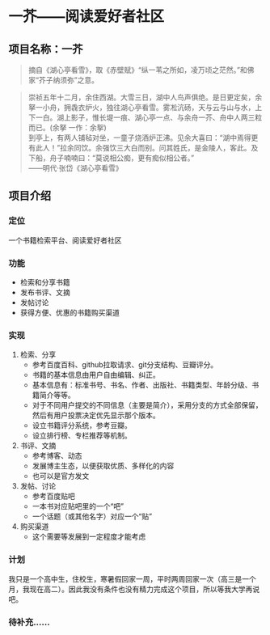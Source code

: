 # 一芥——阅读爱好者社区  


## 项目名称：一芥  
> 摘自《湖心亭看雪》，取《赤壁赋》“纵一苇之所如，凌万顷之茫然。”和佛家“芥子纳须弥”之意。  

> 崇祯五年十二月，余住西湖。大雪三日，湖中人鸟声俱绝。是日更定矣，余拏一小舟，拥毳衣炉火，独往湖心亭看雪。雾凇沆砀，天与云与山与水，上下一白。湖上影子，惟长堤一痕、湖心亭一点、与余舟一芥、舟中人两三粒而已。(余拏 一作：余挐)  
> 到亭上，有两人铺毡对坐，一童子烧酒炉正沸。见余大喜曰：“湖中焉得更有此人！”拉余同饮。余强饮三大白而别。问其姓氏，是金陵人，客此。及下船，舟子喃喃曰：“莫说相公痴，更有痴似相公者。”  
> ——明代·张岱《湖心亭看雪》  

## 项目介绍  

### 定位  
一个书籍检索平台、阅读爱好者社区  

### 功能  
* 检索和分享书籍  
* 发布书评、文摘  
* 发帖讨论  
* 获得方便、优惠的书籍购买渠道  

### 实现  
1. 检索、分享  
    * 参考百度百科、github拉取请求、git分支结构、豆瓣评分。  
    * 书籍的基本信息由用户自由编辑、纠正。  
    * 基本信息有：标准书号、书名、作者、出版社、书籍类型、年龄分级、书籍简介等等。  
    * 对于不同用户提交的不同信息（主要是简介），采用分支的方式全部保留，然后有用户投票决定优先显示那个版本。  
    * 设立书籍评分系统，参考豆瓣。  
    * 设立排行榜、专栏推荐等机制。  
2. 书评、文摘  
    * 参考博客、动态  
    * 发展博主生态，以便获取优质、多样化的内容  
    * 也可以是官方发文  
3. 发帖、讨论  
    * 参考百度贴吧  
    * 一本书对应贴吧里的一个“吧”  
    * 一个话题（或其他名字）对应一个“贴”  
4. 购买渠道  
    * 这个需要等发展到一定程度才能考虑  

### 计划  
我只是一个高中生，住校生，寒暑假回家一周，平时两周回家一次（高三是一个月，我现在高二）。因此我没有条件也没有精力完成这个项目，所以等我大学再说吧。  

### 待补充……